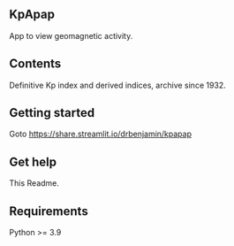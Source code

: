 ## KpApap

App to view geomagnetic activity.

## Contents

Definitive Kp index and derived indices, archive since 1932.

## Getting started

Goto https://share.streamlit.io/drbenjamin/kpapap

## Get help

This Readme.

## Requirements

Python >= 3.9
